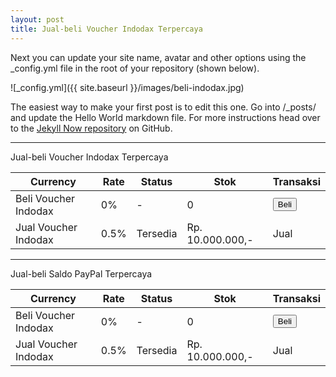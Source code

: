 ```yaml
---
layout: post
title: Jual-beli Voucher Indodax Terpercaya
---
```


Next you can update your site name, avatar and other options using the _config.yml file in the root of your repository (shown below).

![_config.yml]({{ site.baseurl }}/images/beli-indodax.jpg)

The easiest way to make your first post is to edit this one. Go into /_posts/ and update the Hello World markdown file. For more instructions head over to the [Jekyll Now repository](https://github.com/barryclark/jekyll-now) on GitHub.

---
Jual-beli Voucher Indodax Terpercaya

|Currency|Rate|Status|Stok|Transaksi|
|---	|---	|---	|---	|---	|
|Beli Voucher Indodax|0%|-|0|<button name="button" onclick="http://www.google.com">Beli</button>|
|Jual Voucher Indodax|0.5%|Tersedia|Rp. 10.000.000,-|Jual|

---
Jual-beli Saldo PayPal Terpercaya

|Currency|Rate|Status|Stok|Transaksi|
|---	|---	|---	|---	|---	|
|Beli Voucher Indodax|0%|-|0|<button name="button" onclick="http://www.google.com">Beli</button>|
|Jual Voucher Indodax|0.5%|Tersedia|Rp. 10.000.000,-|Jual|

